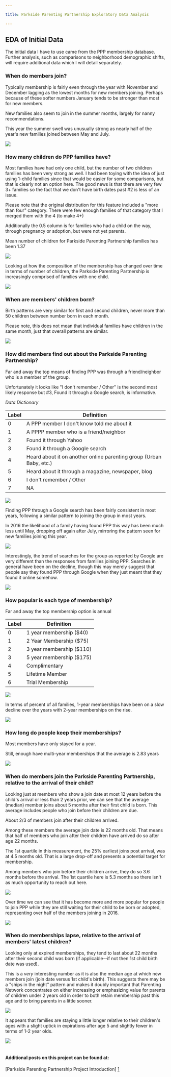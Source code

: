 ```yaml
---

title: Parkside Parenting Partnership Exploratory Data Analysis

---
```


## EDA of Initial Data
The initial data I have to use came from the PPP membership database. Further analysis, such as comparisons to neighborhood demographic shifts, will require additional data which I will detail separately.



### When do members join?
Typically membership is fairly even through the year with November and December lagging as the lowest months for new members joining. Perhaps because of these softer numbers January tends to be stronger than most for new members.

New families also seem to join in the summer months, largely for nanny recommendations.

This year the summer swell was unusually strong as nearly half of the year's new families joined between May and July.

![](https://ajbentley.github.io/assets/images/psp/join_month_year.png?raw=true)



### How many children do PPP families have?
Most families have had only one child, but the number of two children families has been very strong as well. I had been toying with the idea of just using 1-child families since that would be easier for some comparisons, but that is clearly not an option here. The good news is that there are very few 3+ families so the fact that we don't have birth dates past #2 is less of an issue.

Please note that the original distribution for this feature included a "more than four" category. There were few enough families of that category that I merged them with the 4 (to make 4+)

Additionally the 0.5 column is for families who had a child on the way, through pregnancy or adoption, but were not yet parents.

Mean number of children for Parkside Parenting Partnership families has been 1.37

![](https://ajbentley.github.io/assets/images/psp/psp_kidcount.png?raw=true)


Looking at how the composition of the membership has changed over time in terms of number of children, the Parkside Parenting Partnership is increasingly comprised of families with one child.

![](https://ajbentley.github.io/assets/images/psp/kid_count_yr.png?raw=true)


### When are members' children born?
Birth patterns are very similar for first and second children, never more than 50 children between number born in each month.

Please note, this does not mean that individual families have children in the same month, just that overall patterns are similar.

![](https://ajbentley.github.io/assets/images/psp/psp_birthmonth.png?raw=true)


### How did members find out about the Parkside Parenting Partnership?
Far and away the top means of finding PPP was through a friend/neighbor who is a member of the group.

Unfortunately it looks like "I don't remember / Other" is the second most likely response but #3, Found it through a Google search, is informative.

*Data Dictionary*

|Label	 |  Definition|
|--------|------------|
|0  |	 A PPP member I don\'t know told me about it|
|1	 |  A PPPP member who is a friend/neighbor|
|2	 |  Found it through Yahoo|
|3	 |  Found it through a Google search|
|4	 |  Heard about it on another online parenting group (Urban Baby, etc.)|
|5	 |  Heard about it through a magazine, newspaper, blog|
|6	 |  I don't remember / Other|
|7	 |  NA|

![](https://ajbentley.github.io/assets/images/psp/psp_discovered.png?raw=true)

Finding PPP through a Google search has been fairly consistent in most years, following a similar pattern to joining the group in most years.

In 2016 the likelihood of a family having found PPP this way has been much less until May, dropping off again after July, mirroring the pattern seen for new families joining this year.  

![](https://ajbentley.github.io/assets/images/psp/google_found_year.png?raw=true)

Interestingly, the trend of searches for the group as reported by Google are very different than the responses from families joining PPP. Searches in general have been on the decline, though this may merely suggest that people say they found PPP through Google when they just meant that they found it online somehow.

![](https://ajbentley.github.io/assets/images/psp/psp_google_search.png?raw=true)

### How popular is each type of membership?
Far and away the top membership option is annual

|Label	 |  Definition|
|--------|------------|
|0  |	 1 year membership ($40)|
|1	 |  2 Year Membership ($75)|
|2	 |  3 year membership ($110)|
|3	 |  5 year membership ($175)|
|4	 |  Complimentary|
|5	 |  Lifetime Member|
|6	 |  Trial Membership|



![](https://ajbentley.github.io/assets/images/psp/psp_memtype.png?raw=true)

In terms of percent of all families, 1-year memberships have been on a slow decline over the years with 2-year memberships on the rise.

![](https://ajbentley.github.io/assets/images/psp/mem_type_yr.png?raw=true)

### How long do people keep their memberships?
Most members have only stayed for a year.

Still, enough have multi-year memberships that the average is 2.83 years

![](https://ajbentley.github.io/assets/images/psp/psp_memduration.png?raw=true)


### When do members join the Parkside Parenting Partnership, relative to the arrival of their child?
Looking just at members who show a join date at most 12 years before the child's arrival or less than 2 years prior, we can see that the average (median) member joins about 5 months after their first child is born. This average includes people who join before their children are due.

About 2/3 of members join after their children arrived.

Among these members the average join date is 22 months old. That means that half of members who join after their children have arrived do so after age 22 months.

The 1st quartile in this measurement, the 25% earliest joins post arrival, was at 4.5 months old. That is a large drop-off and presents a potential target for membership.

Among members who join before their children arrive, they do so 3.6 months before the arrival. The 1st quartile here is 5.3 months so there isn't as much opportunity to reach out here.


![](https://ajbentley.github.io/assets/images/psp/psp_joinvbirth.png?raw=true)



Over time we can see that it has become more and more popular for people to join PPP while they are still waiting for their child to be born or adopted, representing over half of the members joining in 2016.

![](https://ajbentley.github.io/assets/images/psp/jvb_yrly.png?raw=true)

### When do memberships lapse, relative to the arrival of members' latest children?
Looking only at expired memberships, they tend to last about 22 months after their second child was born (if applicable--if not then 1st child birth date was used).

This is a _very_ interesting number as it is also the median age at which new members join (join date versus 1st child's birth). This suggests there may be a "ships in the night" pattern and makes it doubly important that Parenting Network concentrates on either increasing or emphasizing value for parents of children under 2 years old in order to both retain membership past this age and to bring parents in a little sooner.

![](https://ajbentley.github.io/assets/images/psp/psp_expvbirth.png?raw=true)


It appears that families are staying a little longer relative to their children's ages with a slight uptick in expirations after age 5 and slightly fewer in terms of 1-2 year olds.

![](https://ajbentley.github.io/assets/images/psp/evb_yrly.png?raw=true)
<br />
<br />

#### Additional posts on this project can be found at:

[Parkside Parenting Partnership Project Introduction] [1]

[1]: https://ajbentley.github.io/psp_intro/
